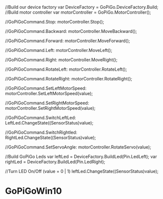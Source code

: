 //Build our device factory
var DeviceFactory = GoPiGo.DeviceFactory.Build;
//Build motor controller
var motorController = GoPiGo.MotorController();

//GoPiGoCommand.Stop:
motorController.Stop();

//GoPiGoCommand.Backward:
motorController.MoveBackward();

//GoPiGoCommand.Forward:
motorController.MoveForward();

//GoPiGoCommand.Left:
motorController.MoveLeft();

//GoPiGoCommand.Right:
motorController.MoveRight();

//GoPiGoCommand.RotateLeft:
motorController.RotateLeft();

//GoPiGoCommand.RotateRight:
motorController.RotateRight();

//GoPiGoCommand.SetLeftMotorSpeed:
motorController.SetLeftMotorSpeed(value);

//GoPiGoCommand.SetRightMotorSpeed:
motorController.SetRightMotorSpeed(value);

//GoPiGoCommand.SwitchLeftLed:
LeftLed.ChangeState((SensorStatus)value);

//GoPiGoCommand.SwitchRightled:
RightLed.ChangeState((SensorStatus)value);

//GoPiGoCommand.SetServoAngle:
motorController.RotateServo(value);

//Build GoPiGo Leds
var leftLed = DeviceFactory.BuildLed(Pin.LedLeft);
var rightLed = DeviceFactory.BuildLed(Pin.LedRight);

//Turn LED On/Off (value = 0 | 1)
leftLed.ChangeState((SensorStatus)value);


# GoPiGoWin10
